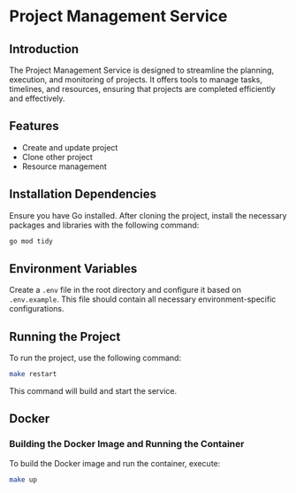 # Project Management Service

## Introduction
The Project Management Service is designed to streamline the planning, execution, and monitoring of projects. It offers tools to manage tasks, timelines, and resources, ensuring that projects are completed efficiently and effectively.

## Features
- Create and update project
- Clone other project
- Resource management

## Installation Dependencies
Ensure you have Go installed. After cloning the project, install the necessary packages and libraries with the following command:

```bash
go mod tidy
```

## Environment Variables
Create a `.env` file in the root directory and configure it based on `.env.example`. This file should contain all necessary environment-specific configurations.

## Running the Project
To run the project, use the following command:

```bash
make restart
```

This command will build and start the service.

## Docker
### Building the Docker Image and Running the Container
To build the Docker image and run the container, execute:

```bash
make up
```
